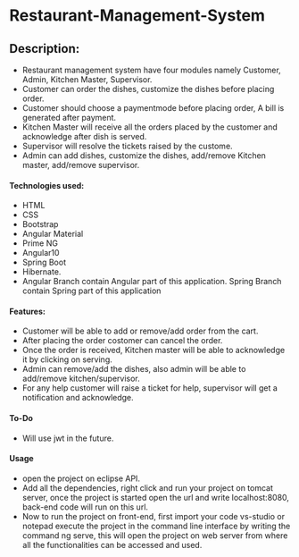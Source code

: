 # Restaurant-Management-System
## Description:
- Restaurant management system have four modules namely Customer, Admin, Kitchen Master, Supervisor. 
- Customer can order the dishes, customize the dishes before placing order. 
- Customer should choose a paymentmode before placing order, A bill is generated after payment. 
- Kitchen Master will receive all the orders placed by the customer and acknowledge after dish is served. 
- Supervisor will resolve the tickets raised by the custome. 
- Admin can add dishes, customize the dishes, add/remove Kitchen master, add/remove supervisor.

#### Technologies used:
- HTML
- CSS
- Bootstrap
- Angular Material
- Prime NG
- Angular10
- Spring Boot
- Hibernate.
- Angular Branch contain Angular part of this application. Spring Branch contain Spring part of this application

#### Features:
- Customer will be able to add or remove/add order from the cart.
- After placing the order costomer can cancel the order.
- Once the order is received, Kitchen master will be able to acknowledge it by clicking on serving.
- Admin can remove/add the dishes, also admin will be able to add/remove kitchen/supervisor.
- For any help customer will raise a ticket for help, supervisor will get a notification and acknowledge.
#### To-Do
- Will use jwt in the future.
#### Usage
- open the project on eclipse API. 
- Add all the dependencies, right click and run your project on tomcat server, once the project is started open the url and write localhost:8080, back-end code will run on this url. 
- Now to run the project on front-end, first import your code vs-studio or notepad execute the project in the command line interface by writing the command ng serve, this will open the project on web server from where all the functionalities can be accessed and used.
